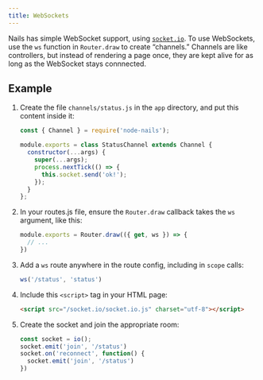 ```yaml
---
title: WebSockets
---
```


Nails has simple WebSocket support, using [`socket.io`](https://socket.io). To use WebSockets, use the `ws` function in `Router.draw` to create “channels.” Channels are like controllers, but instead of rendering a page once, they are kept alive for as long as the WebSocket stays connnected.

## Example
1. Create the file `channels/status.js` in the `app` directory, and put this content inside it:
    ```js
    const { Channel } = require('node-nails');

    module.exports = class StatusChannel extends Channel {
      constructor(...args) {
        super(...args);
        process.nextTick(() => {
          this.socket.send('ok!');
        });
      }
    };
    ```
2. In your routes.js file, ensure the `Router.draw` callback takes the `ws` argument, like this:
    ```js
    module.exports = Router.draw(({ get, ws }) => {
      // ...
    })
    ```
3. Add a `ws` route anywhere in the route config, including in `scope` calls:
    ```js
    ws('/status', 'status')
    ```
4. Include this `<script>` tag in your HTML page:
    ```html
    <script src="/socket.io/socket.io.js" charset="utf-8"></script>
    ```
5. Create the socket and join the appropriate room:
    ```js
    const socket = io();
    socket.emit('join', '/status')
    socket.on('reconnect', function() {
      socket.emit('join', '/status')
    })
    ```
